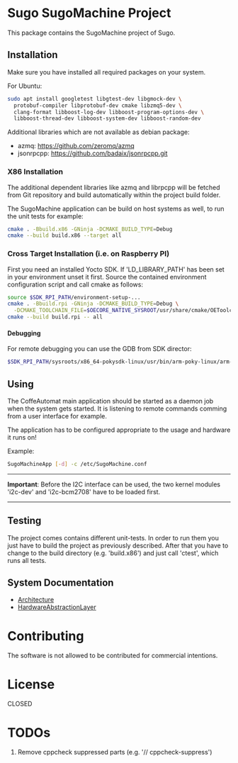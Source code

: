 # Sugo SugoMachine Project

This package contains the SugoMachine project of Sugo.

## Installation

Make sure you have installed all required packages on your system.

For Ubuntu:

```bash
sudo apt install googletest libgtest-dev libgmock-dev \
  protobuf-compiler libprotobuf-dev cmake libzmq5-dev \
  clang-format libboost-log-dev libboost-program-options-dev \
  libboost-thread-dev libboost-system-dev libboost-random-dev
```

Additional libraries which are not available as debian package:
* azmq: https://github.com/zeromq/azmq
* jsonrpcpp: https://github.com/badaix/jsonrpcpp.git

### X86 Installation

The additional dependent libraries like azmq and librpcpp will be fetched from Git
repository and build automatically within the project build folder.

The SugoMachine application can be build on host systems as well, to run the
unit tests for example:

```bash
cmake . -Bbuild.x86 -GNinja -DCMAKE_BUILD_TYPE=Debug
cmake --build build.x86 --target all
```

### Cross Target Installation (i.e. on Raspberry PI)

First you need an installed Yocto SDK. If 'LD_LIBRARY_PATH'
has been set in your environment unset it first. Source the
contained environment configuration script and call
cmake as follows:

```bash
source $SDK_RPI_PATH/environment-setup-...
cmake . -Bbuild.rpi -GNinja -DCMAKE_BUILD_TYPE=Debug \
  -DCMAKE_TOOLCHAIN_FILE=$OECORE_NATIVE_SYSROOT/usr/share/cmake/OEToolchainConfig.cmake
cmake --build build.rpi -- all
```

#### Debugging

For remote debugging you can use the GDB from SDK director:

```bash
$SDK_RPI_PATH/sysroots/x86_64-pokysdk-linux/usr/bin/arm-poky-linux/arm-poky-linux-gdb
```

## Using

The CoffeAutomat main application should be started as a daemon job when
the system gets started. It is listening to remote commands comming from a
user interface for example.

The application has to be configured appropriate to the usage and hardware
it runs on!

Example:

```bash
SugoMachineApp [-d] -c /etc/SugoMachine.conf
```

---
**Important**: Before the I2C interface can be used, the two kernel modules
'i2c-dev' and 'i2c-bcm2708' have to be loaded first.

---

## Testing

The project comes contains different unit-tests. In order to run them
you just have to build the project as previously described. After that
you have to change to the build directory (e.g. 'build.x86') and just
call 'ctest', which runs all tests.

## System Documentation

* [Architecture](doc/Architecture.md)
* [HardwareAbstractionLayer](HardwareAbstractionLayer/doc/README.md)

# Contributing

The software is not allowed to be contributed for commercial intentions.

# License

CLOSED

# TODOs

1. Remove cppcheck suppressed parts (e.g. '// cppcheck-suppress')
